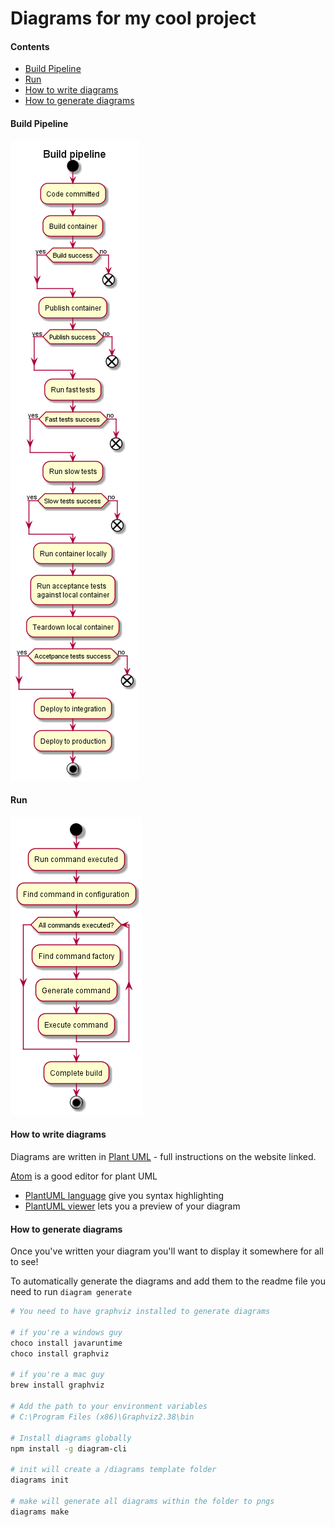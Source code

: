 # Diagrams for my cool project

#### Contents

- [Build Pipeline](#build-pipeline)
- [Run](#run)
- [How to write diagrams](#how-to-write-diagrams)
- [How to generate diagrams](#how-to-generate-diagrams)

#### Build Pipeline
![Build Pipeline](./img/build-pipeline.png)
#### Run
![Run](./img/run.png)

#### How to write diagrams

Diagrams are written in [Plant UML](http://plantuml.com/) - full instructions on the website linked.

[Atom](https://atom.io) is a good editor for plant UML

 - [PlantUML language](https://atom.io/packages/language-plantuml) give you syntax highlighting
 - [PlantUML viewer](https://atom.io/packages/plantuml-viewer) lets you a preview of your diagram

#### How to generate diagrams

Once you've written your diagram you'll want to display it somewhere for all to see!

To automatically generate the diagrams and add them to the readme file you need to run `diagram generate`

```sh
# You need to have graphviz installed to generate diagrams

# if you're a windows guy
choco install javaruntime
choco install graphviz

# if you're a mac guy
brew install graphviz

# Add the path to your environment variables
# C:\Program Files (x86)\Graphviz2.38\bin

# Install diagrams globally
npm install -g diagram-cli

# init will create a /diagrams template folder
diagrams init

# make will generate all diagrams within the folder to pngs
diagrams make
```

